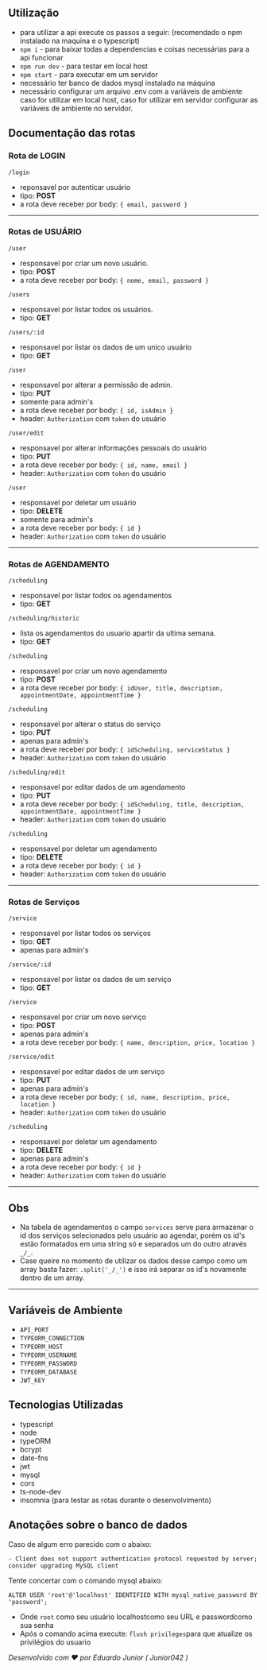 ## **Utilização**
 - para utilizar a api execute os passos a seguir: (recomendado o npm instalado na maquina e o typescript)
 - ``npm i`` - para baixar todas a dependencias e coisas necessárias para a api funcionar
 - ``npm run dev`` - para testar em local host
 - ``npm start`` - para executar em um servidor
 - necessário ter banco de dados mysql instalado na máquina
 - necessário configurar um arquivo .env com a variáveis de ambiente caso for utilizar em local host, caso for utilizar em servidor configurar as variáveis de ambiente no servidor.

## **Documentação das rotas**

### Rota de **LOGIN**

`/login`
- reponsavel por autenticar usuário
- tipo: **POST**
- a rota deve receber por body: `{ email, password }`

---

### Rotas de **USUÁRIO**

`/user`
- responsavel por criar um novo usuário.
- tipo: **POST**
- a rota deve receber por body: `{ nome, email, password }`

`/users`
- responsavel por listar todos os usuários.
- tipo: **GET**

`/users/:id`
- responsavel por listar os dados de um unico usuário
- tipo: **GET**

`/user`
- responsavel por alterar a permissão de admin.
- tipo: **PUT**
- somente para admin's
- a rota deve receber por body: `{ id, isAdmin }`
- header: `Authorization` com `token` do usuário

`/user/edit`
- responsavel por alterar informações pessoais do usuário
- tipo: **PUT**
- a rota deve receber por body: `{ id, name, email }`
- header: `Authorization` com `token` do usuário

`/user`
- responsavel por deletar um usuário
- tipo: **DELETE**
- somente para admin's
- a rota deve receber por body: `{ id }`
- header: `Authorization` com `token` do usuário

---

### Rotas de **AGENDAMENTO**

`/scheduling`
- responsavel por listar todos os agendamentos
- tipo: **GET**

`/scheduling/historic`
- lista os agendamentos do usuario apartir da ultima semana.
- tipo: **GET**

`/scheduling`
- responsavel por criar um novo agendamento
- tipo: **POST**
- a rota deve receber por body: `{ idUser, title, description, appointmentDate, appointmentTime }`

`/scheduling`
- responsavel por alterar o status do serviço
- tipo: **PUT**
- apenas para admin's
- a rota deve receber por body: `{ idScheduling, serviceStatus }`
- header: `Authorization` com `token` do usuário

`/scheduling/edit`
- responsavel por editar dados de um agendamento
- tipo: **PUT**
- a rota deve receber por body: `{ idScheduling, title, description, appointmentDate, appointmentTime }`
- header: `Authorization` com `token` do usuário

`/scheduling`
- responsavel por deletar um agendamento
- tipo: **DELETE**
- a rota deve receber por body: `{ id }`
- header: `Authorization` com `token` do usuário

---
### Rotas de **Serviços**

`/service`
- responsavel por listar todos os serviços
- tipo: **GET**
- apenas para admin's

`/service/:id`
- responsavel por listar os dados de um serviço
- tipo: **GET**

`/service`
- responsavel por criar um novo serviço
- tipo: **POST**
- apenas para admin's
- a rota deve receber por body: `{ name, description, price, location }`

`/service/edit`
- responsavel por editar dados de um serviço
- tipo: **PUT**
- apenas para admin's
- a rota deve receber por body: `{ id, name, description, price, location }`
- header: `Authorization` com `token` do usuário

`/scheduling`
- responsavel por deletar um agendamento
- tipo: **DELETE**
- apenas para admin's
- a rota deve receber por body: `{ id }`
- header: `Authorization` com `token` do usuário

---
## **Obs**
 - Na tabela de agendamentos o campo ``services`` serve para armazenar o id dos serviços selecionados pelo usuário ao agendar, porém os id's estão formatados em uma string só e separados um do outro através ``_/_``.
 - Case queire no momento de utilizar os dados desse campo como um array basta fazer: ``.split('_/_')`` e isso irá separar os id's novamente dentro de um array.

---

## **Variáveis de Ambiente**
- `API_PORT`
- `TYPEORM_CONNECTION`
- `TYPEORM_HOST`
- `TYPEORM_USERNAME`
- `TYPEORM_PASSWORD`
- `TYPEORM_DATABASE`
- `JWT_KEY`

## **Tecnologias Utilizadas**
- typescript
- node
- typeORM
- bcrypt
- date-fns
- jwt
- mysql
- cors
- ts-node-dev
- insomnia (para testar as rotas durante o desenvolvimento)

## **Anotações sobre o banco de dados**

Caso de algum erro parecido com o abaixo:
    
    - Client does not support authentication protocol requested by server; consider upgrading MySQL client
Tente concertar com o comando mysql abaixo:

```ALTER USER 'root'@'localhost' IDENTIFIED WITH mysql_native_password BY 'password';```
    
- Onde ```root``` como seu usuário localhostcomo seu URL e passwordcomo sua senha
- Após o comando acima execute: ```flush privileges```para que atualize os privilégios do usuario

_Desenvolvido com ❤ por Eduardo Junior ( Junior042 )_